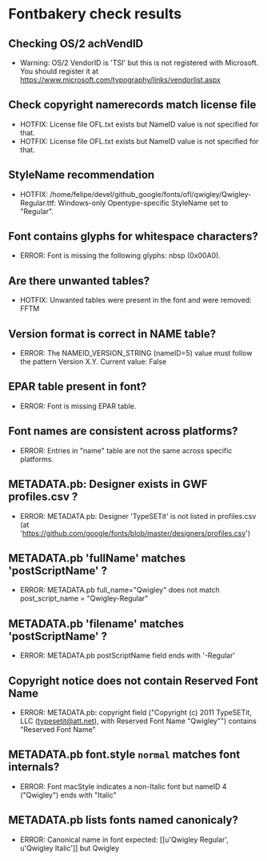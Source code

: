 # Fontbakery check results
## Checking OS/2 achVendID
* Warning: OS/2 VendorID is 'TSI ' but this is not registered with Microsoft. You should register it at https://www.microsoft.com/typography/links/vendorlist.aspx

## Check copyright namerecords match license file
* HOTFIX: License file OFL.txt exists but NameID value is not specified for that.
* HOTFIX: License file OFL.txt exists but NameID value is not specified for that.

## StyleName recommendation
* HOTFIX: /home/felipe/devel/github_google/fonts/ofl/qwigley/Qwigley-Regular.ttf: Windows-only Opentype-specific StyleName set to "Regular".

## Font contains glyphs for whitespace characters?
* ERROR: Font is missing the following glyphs: nbsp (0x00A0).

## Are there unwanted tables?
* HOTFIX: Unwanted tables were present in the font and were removed: FFTM

## Version format is correct in NAME table?
* ERROR: The NAMEID_VERSION_STRING (nameID=5) value must follow the pattern Version X.Y. Current value: False

## EPAR table present in font?
* ERROR: Font is missing EPAR table.

## Font names are consistent across platforms?
* ERROR: Entries in "name" table are not the same across specific platforms.

## METADATA.pb: Designer exists in GWF profiles.csv ?
* ERROR: METADATA.pb: Designer 'TypeSETit' is not listed in profiles.csv (at 'https://github.com/google/fonts/blob/master/designers/profiles.csv')

## METADATA.pb 'fullName' matches 'postScriptName' ?
* ERROR: METADATA.pb full_name="Qwigley" does not match post_script_name = "Qwigley-Regular"

## METADATA.pb 'filename' matches 'postScriptName' ?
* ERROR: METADATA.pb postScriptName field ends with '-Regular'

## Copyright notice does not contain Reserved Font Name
* ERROR: METADATA.pb: copyright field ("Copyright (c) 2011 TypeSETit, LLC (typesetit@att.net), with Reserved Font Name "Qwigley"") contains "Reserved Font Name"

## METADATA.pb font.style `normal` matches font internals?
* ERROR: Font macStyle indicates a non-Italic font but nameID 4 ("Qwigley") ends with "Italic"

## METADATA.pb lists fonts named canonicaly?
* ERROR: Canonical name in font expected: [[u'Qwigley Regular', u'Qwigley Italic']] but Qwigley

